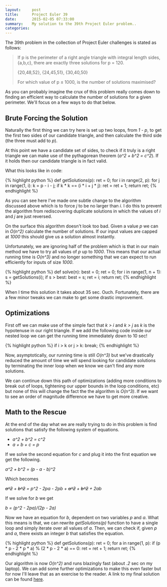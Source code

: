 ```yaml
---
layout:     post
title:      Project Euler 39 
date:       2015-02-05 07:33:00
summary:    My solution to the 39th Project Euler problem..
categories: 
---
```


The 39th problem in the collection of Project Euler challenges is stated as follows: 

> If p is the perimeter of a right angle triangle with integral length sides, {a,b,c}, there are exactly three solutions for p = 120.
> 
> {20,48,52}, {24,45,51}, {30,40,50}
> 
> For which value of p ≤ 1000, is the number of solutions maximised?
>

As you can probably imagine the crux of this problem really comes down to finding an efficient way to calculate the number of solutions for a given perimeter. We'll focus on a few ways to do that below.

## Brute Forcing the Solution

Naturally the first thing we can try here is set up two loops, from _1 - p_, to get the first two sides of our candidate triangle, and then calculate the third side (the three must add to _p_).

At this point we have a candidate set of sides, to check if it truly is a right triangle we can make use of the pythagorean theorem (_a^2 + b^2 = c^2_). If it holds then our candidate triangle is in fact valid.

What this looks like in code:

{% highlight python %}
def getSolutions(p):
  ret = 0;
  for i in range(2, p):
    for j in range(1, i):
      k = p - i - j;
      if k * k == (i * i + j * j):
        ret = ret + 1;
  return ret;
{% endhighlight %}

As you can see here I've made one subtle change to the algorithm discussed above which is to force _j_ to be no larger than _i_. I do this to prevent the algorithm from rediscovering duplicate solutions in which the values of _i_ and _j_ are just reversed. 

On the surface this algorithm doesn't look too bad. Given a value _p_ we can in _O(n^2)_ calculate the number of solutions. If our input values are capped at _1000_ this should give us a solution almost instantly.

Unfortunately, we are ignoring half of the problem which is that in our main method we have to try all values of _p_ up to _1000_. This means that our actual running time is _O(n^3)_ and no longer something that we can expect to run efficiently for inputs of size _1000_. 

{% highlight python %}
def solve(n):
  best = 0;
  ret = 0;
  for i in range(1, n + 1): 
    s = getSolutions(i);
    if s > best:
      best = s;
      ret = i;
  return ret;
{% endhighlight %}

When I time this solution it takes about 35 sec. Ouch. Fortunately, there are a few minor tweaks we can make to get some drastic improvement. 

## Optimizations

First off we can make use of the simple fact that _k > i_ and _k > j_ as _k_ is the hypotenuse in our right triangle. If we add the following code inside our nested loop we can get the running time immediately down to 10 sec!

{% highlight python %}
if i > k or j > k:
  break;
{% endhighlight %}

Now, asymptotically, our running time is still _O(n^3)_ but we've drastically reduced the amount of time we will spend looking for candidate solutions by terminating the inner loop when we know we can't find any more solutions.

We can continue down this path of optimizations (adding more conditions to break out of loops, tightening our upper bounds in the loop conditions, etc) but none of this will change the fact the the algorithm is _O(n^3)_. If we want to see an order of magnitude difference we have to get more creative.

## Math to the Rescue

At the end of the day what we are really trying to do in this problem is find solutions that satisfy the following system of equations.

* _a^2 + b^2 = c^2_
* _a + b + c = p_

If we solve the second equation for _c_ and plug it into the first equation we get the following.

_a^2 + b^2 = (p - a - b)^2_

Which becomes

_<s>a^2</s> + <s>b^2</s> = p^2 - 2pa - 2pb + <s>a^2</s> + <s>b^2</s> + 2ab_ 

If we solve for _b_ we get

_b = (p^2 - 2pa)/(2p - 2a)_

Now we have an equation for _b_, dependent on two variables _p_ and _a_. What this means is that, we can rewrite _getSolutions(p)_ function to have a single loop and simply iterate over all values of _a_. Then, we can check if, given _p_ and _a_, there exists an integer _b_ that satisfies the equation.

{% highlight python %}
def getSolutions(p):
    ret = 0;
    for a in range(1, p):
        if (p * p - 2 * p * a) % (2 * p - 2 * a) == 0:
            ret = ret + 1;
    return ret;
{% endhighlight %}

Our algorithm is now _O(n^2)_ and runs blazingly fast (about _.2_ sec on my laptop). We can add some further optimizations to make this even faster but for now I'll leave that as an exercise to the reader. A link to my final solution can be found [here](https://github.com/chrisbubernak/ProjectEulerChallenges/blob/master/39_IntegerRightTriangles.py).